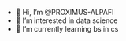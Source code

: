 - 👋 Hi, I’m @PROXIMUS-ALPAFI
- 👀 I’m interested in data science
- 🌱 I’m currently learning bs in cs 


<!---
PROXIMUS-ALPAFI/PROXIMUS-ALPAFI is a ✨ special ✨ repository because its `README.md` (this file) appears on your GitHub profile.
You can click the Preview link to take a look at your changes.
--->
